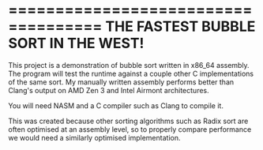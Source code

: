 ====================================
THE FASTEST BUBBLE SORT IN THE WEST!
====================================

This project is a demonstration of bubble sort written in x86_64 assembly. The program will test the runtime against a couple other C implementations of the same sort. My manually written assembly performs better than Clang's output on AMD Zen 3 and Intel Airmont architectures. 

You will need NASM and a C compiler such as Clang to compile it. 

This was created because other sorting algorithms such as Radix sort are often optimised at an assembly level, so to properly compare performance we would need a similarly optimised implementation. 